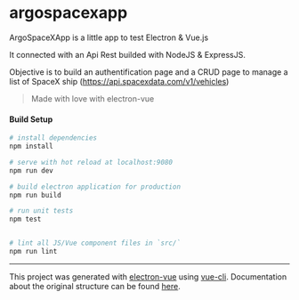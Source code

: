 # argospacexapp
ArgoSpaceXApp is a little app to test Electron & Vue.js

It connected with an Api Rest builded with NodeJS & ExpressJS.

Objective is to build an authentification page and a CRUD page to manage a list of SpaceX ship (https://api.spacexdata.com/v1/vehicles)

> Made with love with electron-vue

#### Build Setup

``` bash
# install dependencies
npm install

# serve with hot reload at localhost:9080
npm run dev

# build electron application for production
npm run build

# run unit tests
npm test


# lint all JS/Vue component files in `src/`
npm run lint

```

---

This project was generated with [electron-vue](https://github.com/SimulatedGREG/electron-vue) using [vue-cli](https://github.com/vuejs/vue-cli). Documentation about the original structure can be found [here](https://simulatedgreg.gitbooks.io/electron-vue/content/index.html).
